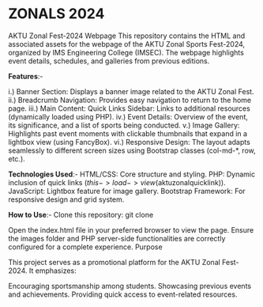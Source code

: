 # ZONALS 2024


AKTU Zonal Fest-2024 Webpage
This repository contains the HTML and associated assets for the webpage of the AKTU Zonal Sports Fest-2024, organized by IMS Engineering College (IMSEC). The webpage highlights event details, schedules, and galleries from previous editions.

**Features**:-

i.) Banner Section: Displays a banner image related to the AKTU Zonal Fest.
ii.) Breadcrumb Navigation: Provides easy navigation to return to the home page.
iii.) Main Content: Quick Links Sidebar: Links to additional resources (dynamically loaded using PHP).
iv.) Event Details: Overview of the event, its significance, and a list of sports being conducted.
v.) Image Gallery: Highlights past event moments with clickable thumbnails that expand in a lightbox view (using FancyBox).
vi.) Responsive Design: The layout adapts seamlessly to different screen sizes using Bootstrap classes (col-md-*, row, etc.).

**Technologies Used**:-
HTML/CSS: Core structure and styling.
PHP: Dynamic inclusion of quick links ($this->load->view($aktuzonalquicklink)).
JavaScript: Lightbox feature for image gallery.
Bootstrap Framework: For responsive design and grid system.


**How to Use**:-
Clone this repository: git clone <repository-url>

Open the index.html file in your preferred browser to view the page.
Ensure the images folder and PHP server-side functionalities are correctly configured for a complete experience.
Purpose

This project serves as a promotional platform for the AKTU Zonal Fest-2024. It emphasizes:

Encouraging sportsmanship among students.
Showcasing previous events and achievements.
Providing quick access to event-related resources.
